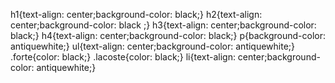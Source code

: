 h1{text-align: center;background-color: black;}
h2{text-align: center;background-color: black ;}
h3{text-align: center;background-color: black;}
h4{text-align: center;background-color: black;}
p{background-color: antiquewhite;}
ul{text-align: center;background-color: antiquewhite;}
.forte{color: black;}
.lacoste{color: black;}
li{text-align: center;background-color: antiquewhite;}
